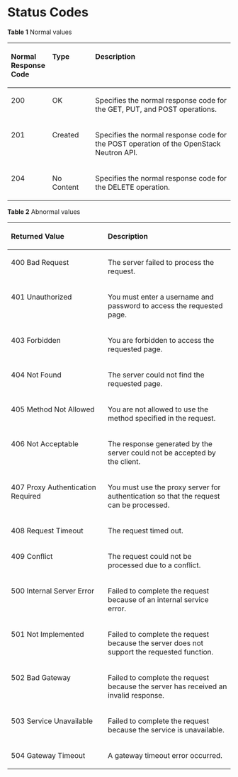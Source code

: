 # Status Codes<a name="en_topic_0093011524"></a>

**Table  1**  Normal values

<a name="en-us_topic_0134922687_table4260888320514"></a>
<table><thead align="left"><tr id="en-us_topic_0134922687_row3348120820514"><th class="cellrowborder" valign="top" width="17.349999999999998%" id="mcps1.2.4.1.1"><p id="en-us_topic_0134922687_p2762331220514"><a name="en-us_topic_0134922687_p2762331220514"></a><a name="en-us_topic_0134922687_p2762331220514"></a><strong id="en-us_topic_0134922687_b842352706151047"><a name="en-us_topic_0134922687_b842352706151047"></a><a name="en-us_topic_0134922687_b842352706151047"></a>Normal Response Code</strong></p>
</th>
<th class="cellrowborder" valign="top" width="19.39%" id="mcps1.2.4.1.2"><p id="en-us_topic_0134922687_p2289577620514"><a name="en-us_topic_0134922687_p2289577620514"></a><a name="en-us_topic_0134922687_p2289577620514"></a><strong id="en-us_topic_0134922687_b842352706193653"><a name="en-us_topic_0134922687_b842352706193653"></a><a name="en-us_topic_0134922687_b842352706193653"></a>Type</strong></p>
</th>
<th class="cellrowborder" valign="top" width="63.260000000000005%" id="mcps1.2.4.1.3"><p id="en-us_topic_0134922687_p4261857720514"><a name="en-us_topic_0134922687_p4261857720514"></a><a name="en-us_topic_0134922687_p4261857720514"></a><strong id="en-us_topic_0134922687_b8423527061645"><a name="en-us_topic_0134922687_b8423527061645"></a><a name="en-us_topic_0134922687_b8423527061645"></a>Description</strong></p>
</th>
</tr>
</thead>
<tbody><tr id="en-us_topic_0134922687_row2955271420514"><td class="cellrowborder" valign="top" width="17.349999999999998%" headers="mcps1.2.4.1.1 "><p id="en-us_topic_0134922687_p4495966820514"><a name="en-us_topic_0134922687_p4495966820514"></a><a name="en-us_topic_0134922687_p4495966820514"></a>200</p>
</td>
<td class="cellrowborder" valign="top" width="19.39%" headers="mcps1.2.4.1.2 "><p id="en-us_topic_0134922687_p1785451920514"><a name="en-us_topic_0134922687_p1785451920514"></a><a name="en-us_topic_0134922687_p1785451920514"></a>OK</p>
</td>
<td class="cellrowborder" valign="top" width="63.260000000000005%" headers="mcps1.2.4.1.3 "><p id="en-us_topic_0134922687_p3692991420514"><a name="en-us_topic_0134922687_p3692991420514"></a><a name="en-us_topic_0134922687_p3692991420514"></a>Specifies the normal response code for the GET, PUT, and POST operations.</p>
</td>
</tr>
<tr id="en-us_topic_0134922687_row6393377120514"><td class="cellrowborder" valign="top" width="17.349999999999998%" headers="mcps1.2.4.1.1 "><p id="en-us_topic_0134922687_p1125294520514"><a name="en-us_topic_0134922687_p1125294520514"></a><a name="en-us_topic_0134922687_p1125294520514"></a>201</p>
</td>
<td class="cellrowborder" valign="top" width="19.39%" headers="mcps1.2.4.1.2 "><p id="en-us_topic_0134922687_p3907338920514"><a name="en-us_topic_0134922687_p3907338920514"></a><a name="en-us_topic_0134922687_p3907338920514"></a>Created</p>
</td>
<td class="cellrowborder" valign="top" width="63.260000000000005%" headers="mcps1.2.4.1.3 "><p id="en-us_topic_0134922687_p1082790820514"><a name="en-us_topic_0134922687_p1082790820514"></a><a name="en-us_topic_0134922687_p1082790820514"></a>Specifies the normal response code for the POST operation of the OpenStack Neutron API.</p>
</td>
</tr>
<tr id="en-us_topic_0134922687_row3034231420514"><td class="cellrowborder" valign="top" width="17.349999999999998%" headers="mcps1.2.4.1.1 "><p id="en-us_topic_0134922687_p4180839220514"><a name="en-us_topic_0134922687_p4180839220514"></a><a name="en-us_topic_0134922687_p4180839220514"></a>204</p>
</td>
<td class="cellrowborder" valign="top" width="19.39%" headers="mcps1.2.4.1.2 "><p id="en-us_topic_0134922687_p3103656620514"><a name="en-us_topic_0134922687_p3103656620514"></a><a name="en-us_topic_0134922687_p3103656620514"></a>No Content</p>
</td>
<td class="cellrowborder" valign="top" width="63.260000000000005%" headers="mcps1.2.4.1.3 "><p id="en-us_topic_0134922687_p3093388420514"><a name="en-us_topic_0134922687_p3093388420514"></a><a name="en-us_topic_0134922687_p3093388420514"></a>Specifies the normal response code for the DELETE operation.</p>
</td>
</tr>
</tbody>
</table>

**Table  2**  Abnormal values

<a name="en-us_topic_0134922687_table1697655195242"></a>
<table><thead align="left"><tr id="en-us_topic_0134922687_row4329637495242"><th class="cellrowborder" valign="top" width="43.419999999999995%" id="mcps1.2.3.1.1"><p id="en-us_topic_0134922687_p1734541495242"><a name="en-us_topic_0134922687_p1734541495242"></a><a name="en-us_topic_0134922687_p1734541495242"></a><strong id="en-us_topic_0134922687_b8423527069424"><a name="en-us_topic_0134922687_b8423527069424"></a><a name="en-us_topic_0134922687_b8423527069424"></a>Returned Value</strong></p>
</th>
<th class="cellrowborder" valign="top" width="56.58%" id="mcps1.2.3.1.2"><p id="en-us_topic_0134922687_p6280127495242"><a name="en-us_topic_0134922687_p6280127495242"></a><a name="en-us_topic_0134922687_p6280127495242"></a><strong id="en-us_topic_0134922687_b1261529474"><a name="en-us_topic_0134922687_b1261529474"></a><a name="en-us_topic_0134922687_b1261529474"></a>Description</strong></p>
</th>
</tr>
</thead>
<tbody><tr id="en-us_topic_0134922687_row5373842795242"><td class="cellrowborder" valign="top" width="43.419999999999995%" headers="mcps1.2.3.1.1 "><p id="en-us_topic_0134922687_p5784529695242"><a name="en-us_topic_0134922687_p5784529695242"></a><a name="en-us_topic_0134922687_p5784529695242"></a>400 Bad Request</p>
</td>
<td class="cellrowborder" valign="top" width="56.58%" headers="mcps1.2.3.1.2 "><p id="en-us_topic_0134922687_p5495737795242"><a name="en-us_topic_0134922687_p5495737795242"></a><a name="en-us_topic_0134922687_p5495737795242"></a>The server failed to process the request.</p>
</td>
</tr>
<tr id="en-us_topic_0134922687_row2485435295242"><td class="cellrowborder" valign="top" width="43.419999999999995%" headers="mcps1.2.3.1.1 "><p id="en-us_topic_0134922687_p6704552895242"><a name="en-us_topic_0134922687_p6704552895242"></a><a name="en-us_topic_0134922687_p6704552895242"></a>401 Unauthorized</p>
</td>
<td class="cellrowborder" valign="top" width="56.58%" headers="mcps1.2.3.1.2 "><p id="en-us_topic_0134922687_p6197867295242"><a name="en-us_topic_0134922687_p6197867295242"></a><a name="en-us_topic_0134922687_p6197867295242"></a>You must enter a username and password to access the requested page.</p>
</td>
</tr>
<tr id="en-us_topic_0134922687_row2093713795242"><td class="cellrowborder" valign="top" width="43.419999999999995%" headers="mcps1.2.3.1.1 "><p id="en-us_topic_0134922687_p1818656595242"><a name="en-us_topic_0134922687_p1818656595242"></a><a name="en-us_topic_0134922687_p1818656595242"></a>403 Forbidden</p>
</td>
<td class="cellrowborder" valign="top" width="56.58%" headers="mcps1.2.3.1.2 "><p id="en-us_topic_0134922687_p6382566195242"><a name="en-us_topic_0134922687_p6382566195242"></a><a name="en-us_topic_0134922687_p6382566195242"></a>You are forbidden to access the requested page.</p>
</td>
</tr>
<tr id="en-us_topic_0134922687_row3756004295242"><td class="cellrowborder" valign="top" width="43.419999999999995%" headers="mcps1.2.3.1.1 "><p id="en-us_topic_0134922687_p2246459695242"><a name="en-us_topic_0134922687_p2246459695242"></a><a name="en-us_topic_0134922687_p2246459695242"></a>404 Not Found</p>
</td>
<td class="cellrowborder" valign="top" width="56.58%" headers="mcps1.2.3.1.2 "><p id="en-us_topic_0134922687_p769301595242"><a name="en-us_topic_0134922687_p769301595242"></a><a name="en-us_topic_0134922687_p769301595242"></a>The server could not find the requested page.</p>
</td>
</tr>
<tr id="en-us_topic_0134922687_row212827395242"><td class="cellrowborder" valign="top" width="43.419999999999995%" headers="mcps1.2.3.1.1 "><p id="en-us_topic_0134922687_p3817239595242"><a name="en-us_topic_0134922687_p3817239595242"></a><a name="en-us_topic_0134922687_p3817239595242"></a>405 Method Not Allowed</p>
</td>
<td class="cellrowborder" valign="top" width="56.58%" headers="mcps1.2.3.1.2 "><p id="en-us_topic_0134922687_p495627395242"><a name="en-us_topic_0134922687_p495627395242"></a><a name="en-us_topic_0134922687_p495627395242"></a>You are not allowed to use the method specified in the request.</p>
</td>
</tr>
<tr id="en-us_topic_0134922687_row4460646595242"><td class="cellrowborder" valign="top" width="43.419999999999995%" headers="mcps1.2.3.1.1 "><p id="en-us_topic_0134922687_p5635390995242"><a name="en-us_topic_0134922687_p5635390995242"></a><a name="en-us_topic_0134922687_p5635390995242"></a>406 Not Acceptable</p>
</td>
<td class="cellrowborder" valign="top" width="56.58%" headers="mcps1.2.3.1.2 "><p id="en-us_topic_0134922687_p126394695242"><a name="en-us_topic_0134922687_p126394695242"></a><a name="en-us_topic_0134922687_p126394695242"></a>The response generated by the server could not be accepted by the client.</p>
</td>
</tr>
<tr id="en-us_topic_0134922687_row1137552095242"><td class="cellrowborder" valign="top" width="43.419999999999995%" headers="mcps1.2.3.1.1 "><p id="en-us_topic_0134922687_p4900196195242"><a name="en-us_topic_0134922687_p4900196195242"></a><a name="en-us_topic_0134922687_p4900196195242"></a>407 Proxy Authentication Required</p>
</td>
<td class="cellrowborder" valign="top" width="56.58%" headers="mcps1.2.3.1.2 "><p id="en-us_topic_0134922687_p973591095242"><a name="en-us_topic_0134922687_p973591095242"></a><a name="en-us_topic_0134922687_p973591095242"></a>You must use the proxy server for authentication so that the request can be processed.</p>
</td>
</tr>
<tr id="en-us_topic_0134922687_row2051433295242"><td class="cellrowborder" valign="top" width="43.419999999999995%" headers="mcps1.2.3.1.1 "><p id="en-us_topic_0134922687_p5104819595242"><a name="en-us_topic_0134922687_p5104819595242"></a><a name="en-us_topic_0134922687_p5104819595242"></a>408 Request Timeout</p>
</td>
<td class="cellrowborder" valign="top" width="56.58%" headers="mcps1.2.3.1.2 "><p id="en-us_topic_0134922687_p4126312295242"><a name="en-us_topic_0134922687_p4126312295242"></a><a name="en-us_topic_0134922687_p4126312295242"></a>The request timed out.</p>
</td>
</tr>
<tr id="en-us_topic_0134922687_row3582378595242"><td class="cellrowborder" valign="top" width="43.419999999999995%" headers="mcps1.2.3.1.1 "><p id="en-us_topic_0134922687_p1604544895242"><a name="en-us_topic_0134922687_p1604544895242"></a><a name="en-us_topic_0134922687_p1604544895242"></a>409 Conflict</p>
</td>
<td class="cellrowborder" valign="top" width="56.58%" headers="mcps1.2.3.1.2 "><p id="en-us_topic_0134922687_p2461290095242"><a name="en-us_topic_0134922687_p2461290095242"></a><a name="en-us_topic_0134922687_p2461290095242"></a>The request could not be processed due to a conflict.</p>
</td>
</tr>
<tr id="en-us_topic_0134922687_row2018950895242"><td class="cellrowborder" valign="top" width="43.419999999999995%" headers="mcps1.2.3.1.1 "><p id="en-us_topic_0134922687_p2473741395242"><a name="en-us_topic_0134922687_p2473741395242"></a><a name="en-us_topic_0134922687_p2473741395242"></a>500 Internal Server Error</p>
</td>
<td class="cellrowborder" valign="top" width="56.58%" headers="mcps1.2.3.1.2 "><p id="en-us_topic_0134922687_p5757343195242"><a name="en-us_topic_0134922687_p5757343195242"></a><a name="en-us_topic_0134922687_p5757343195242"></a>Failed to complete the request because of an internal service error.</p>
</td>
</tr>
<tr id="en-us_topic_0134922687_row4839883395242"><td class="cellrowborder" valign="top" width="43.419999999999995%" headers="mcps1.2.3.1.1 "><p id="en-us_topic_0134922687_p2799143995242"><a name="en-us_topic_0134922687_p2799143995242"></a><a name="en-us_topic_0134922687_p2799143995242"></a>501 Not Implemented</p>
</td>
<td class="cellrowborder" valign="top" width="56.58%" headers="mcps1.2.3.1.2 "><p id="en-us_topic_0134922687_p5271409795242"><a name="en-us_topic_0134922687_p5271409795242"></a><a name="en-us_topic_0134922687_p5271409795242"></a>Failed to complete the request because the server does not support the requested function.</p>
</td>
</tr>
<tr id="en-us_topic_0134922687_row466483295242"><td class="cellrowborder" valign="top" width="43.419999999999995%" headers="mcps1.2.3.1.1 "><p id="en-us_topic_0134922687_p4230707595242"><a name="en-us_topic_0134922687_p4230707595242"></a><a name="en-us_topic_0134922687_p4230707595242"></a>502 Bad Gateway</p>
</td>
<td class="cellrowborder" valign="top" width="56.58%" headers="mcps1.2.3.1.2 "><p id="en-us_topic_0134922687_p432108895242"><a name="en-us_topic_0134922687_p432108895242"></a><a name="en-us_topic_0134922687_p432108895242"></a>Failed to complete the request because the server has received an invalid response.</p>
</td>
</tr>
<tr id="en-us_topic_0134922687_row3888979595242"><td class="cellrowborder" valign="top" width="43.419999999999995%" headers="mcps1.2.3.1.1 "><p id="en-us_topic_0134922687_p6306567195242"><a name="en-us_topic_0134922687_p6306567195242"></a><a name="en-us_topic_0134922687_p6306567195242"></a>503 Service Unavailable</p>
</td>
<td class="cellrowborder" valign="top" width="56.58%" headers="mcps1.2.3.1.2 "><p id="en-us_topic_0134922687_p804572095242"><a name="en-us_topic_0134922687_p804572095242"></a><a name="en-us_topic_0134922687_p804572095242"></a>Failed to complete the request because the service is unavailable.</p>
</td>
</tr>
<tr id="en-us_topic_0134922687_row530261695242"><td class="cellrowborder" valign="top" width="43.419999999999995%" headers="mcps1.2.3.1.1 "><p id="en-us_topic_0134922687_p2685875895242"><a name="en-us_topic_0134922687_p2685875895242"></a><a name="en-us_topic_0134922687_p2685875895242"></a>504 Gateway Timeout</p>
</td>
<td class="cellrowborder" valign="top" width="56.58%" headers="mcps1.2.3.1.2 "><p id="en-us_topic_0134922687_p2807582995242"><a name="en-us_topic_0134922687_p2807582995242"></a><a name="en-us_topic_0134922687_p2807582995242"></a>A gateway timeout error occurred.</p>
</td>
</tr>
</tbody>
</table>


